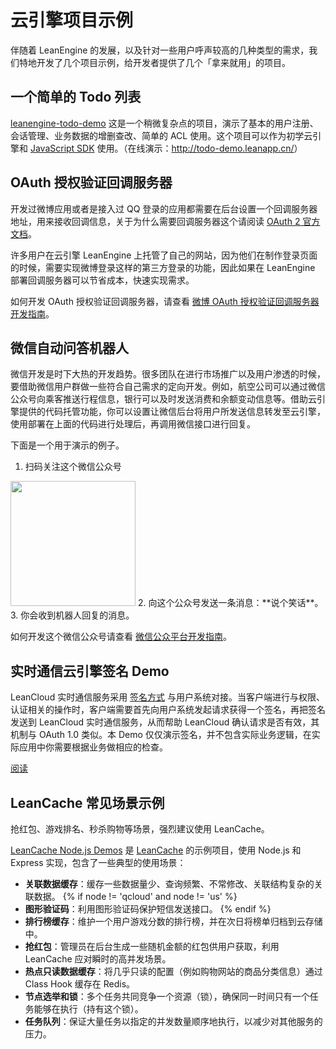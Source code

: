 # 云引擎项目示例

伴随着 LeanEngine 的发展，以及针对一些用户呼声较高的几种类型的需求，我们特地开发了几个项目示例，给开发者提供了几个「拿来就用」的项目。

## 一个简单的 Todo 列表

[leanengine-todo-demo](https://github.com/leancloud/leanengine-todo-demo) 这是一个稍微复杂点的项目，演示了基本的用户注册、会话管理、业务数据的增删查改、简单的 ACL 使用。这个项目可以作为初学云引擎和 [JavaScript SDK](leanstorage_guide-js.html) 使用。（在线演示：<http://todo-demo.leanapp.cn/>）

## OAuth 授权验证回调服务器

开发过微博应用或者是接入过 QQ 登录的应用都需要在后台设置一个回调服务器地址，用来接收回调信息，关于为什么需要回调服务器这个请阅读 [OAuth 2 官方文档](http://oauth.net/2/)。

许多用户在云引擎 LeanEngine 上托管了自己的网站，因为他们在制作登录页面的时候，需要实现微博登录这样的第三方登录的功能，因此如果在 LeanEngine 部署回调服务器可以节省成本，快速实现需求。

如何开发 OAuth 授权验证回调服务器，请查看 [微博 OAuth 授权验证回调服务器开发指南](webhosting_oauth.html)。

## 微信自动问答机器人

微信开发是时下大热的开发趋势。很多团队在进行市场推广以及用户渗透的时候，要借助微信用户群做一些符合自己需求的定向开发。例如，航空公司可以通过微信公众号向乘客推送行程信息，银行可以及时发送消费和余额变动信息等。借助云引擎提供的代码托管功能，你可以设置让微信后台将用户所发送信息转发至云引擎，使用部署在上面的代码进行处理后，再调用微信接口进行回复。

下面是一个用于演示的例子。

1. 扫码关注这个微信公众号<br/>
  <img src="http://ac-lhzo7z96.clouddn.com/1457597962129" width="200">
2. 向这个公众号发送一条消息：**说个笑话**。
3. 你会收到机器人回复的消息。

如何开发这个微信公众号请查看 [微信公众平台开发指南](webhosting_weixin.html)。

## 实时通信云引擎签名 Demo

LeanCloud 实时通信服务采用 [签名方式](realtime_v2.html#权限和认证) 与用户系统对接。当客户端进行与权限、认证相关的操作时，客户端需要首先向用户系统发起请求获得一个签名，再把签名发送到 LeanCloud 实时通信服务，从而帮助 LeanCloud 确认请求是否有效，其机制与 OAuth 1.0 类似。本 Demo 仅仅演示签名，并不包含实际业务逻辑，在实际应用中你需要根据业务做相应的检查。

<a href="https://github.com/leancloud/realtime-messaging-signature-cloudcode" class="btn btn-default">阅读</a>

## LeanCache 常见场景示例

<div class="callout callout-danger">抢红包、游戏排名、秒杀购物等场景，强烈建议使用 LeanCache。</div>

[LeanCache Node.js Demos](https://github.com/leancloud/lean-cache-demos) 是 [LeanCache](https://leancloud.cn/docs/leancache_guide.html) 的示例项目，使用 Node.js 和 Express 实现，包含了一些典型的使用场景：

* **关联数据缓存**：缓存一些数据量少、查询频繁、不常修改、关联结构复杂的关联数据。
{% if node != 'qcloud' and node != 'us' %}
* **图形验证码**：利用图形验证码保护短信发送接口。
{% endif %}
* **排行榜缓存**：维护一个用户游戏分数的排行榜，并在次日将榜单归档到云存储中。
* **抢红包**：管理员在后台生成一些随机金额的红包供用户获取，利用 LeanCache 应对瞬时的高并发场景。
* **热点只读数据缓存**：将几乎只读的配置（例如购物网站的商品分类信息）通过 Class Hook 缓存在 Redis。
* **节点选举和锁**：多个任务共同竞争一个资源（锁），确保同一时间只有一个任务能够在执行（持有这个锁）。
* **任务队列**：保证大量任务以指定的并发数量顺序地执行，以减少对其他服务的压力。
